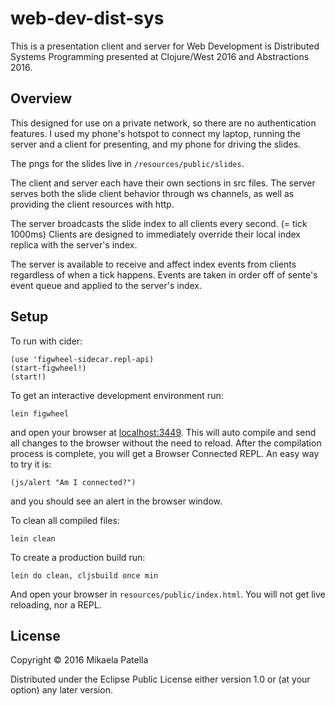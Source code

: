 # web-dev-dist-sys

This is a presentation client and server for Web Development is Distributed Systems Programming presented at Clojure/West 2016 and Abstractions 2016.

## Overview

This designed for use on a private network, so there are no authentication features. I used my phone's hotspot to connect my laptop, running the server and a client for presenting, and my phone for driving the slides.

The pngs for the slides live in `/resources/public/slides`.

The client and server each have their own sections in src files. The server serves both the slide client behavior through ws channels, as well as providing the client resources with http.

The server broadcasts the slide index to all clients every second. (= tick 1000ms)
Clients are designed to immediately override their local index replica with the server's index.

The server is available to receive and affect index events from clients regardless of when a tick happens. Events are taken in order off of sente's event queue and applied to the server's index.

## Setup

To run with cider:

```
(use 'figwheel-sidecar.repl-api)
(start-figwheel!)
(start!)
```

To get an interactive development environment run:

    lein figwheel

and open your browser at [localhost:3449](http://localhost:3449/).
This will auto compile and send all changes to the browser without the
need to reload. After the compilation process is complete, you will
get a Browser Connected REPL. An easy way to try it is:

    (js/alert "Am I connected?")

and you should see an alert in the browser window.

To clean all compiled files:

    lein clean

To create a production build run:

    lein do clean, cljsbuild once min

And open your browser in `resources/public/index.html`. You will not
get live reloading, nor a REPL. 

## License

Copyright © 2016 Mikaela Patella

Distributed under the Eclipse Public License either version 1.0 or (at your option) any later version.
